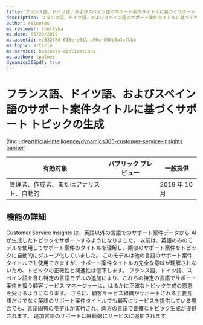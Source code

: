```yaml
---
title: フランス語、ドイツ語、およびスペイン語のサポート案件タイトルに基づくサポート トピックの生成
description: フランス語、ドイツ語、およびスペイン語のサポート案件タイトルに基づくサポート トピックの生成
author: relnotes
ms.reviewer: shellyha
ms.date: 05/29/2019
ms.assetid: ec63278d-615e-e911-a96c-000d3a1c7bbb
ms.topic: article
ms.service: business-applications
ms.author: tpalmer
dynamics365pdf: true
---
```

# <a name="support-topic-generation-based-on-case-titles-in-french-german-and-spanish"></a>フランス語、ドイツ語、およびスペイン語のサポート案件タイトルに基づくサポート トピックの生成
[!include[artificial-intelligence/dynamics365-customer-service-insights banner](../includes/artificial-intelligence/dynamics365-customer-service-insights.md)]

| 有効対象    |  パブリック プレビュー | 一般提供 | 
| ---------- | ---------- |---------- |
|管理者、作成者、またはアナリスト、自動的|| 2019 年 10 月|






## <a name="feature-details"></a>機能の詳細
<!--feature detail start -->
Customer Service Insights は、英語以外の言語でのサポート案件データから AI が生成したトピックをサポートするようになりました。 以前は、英語のみのモデルを使用してサポート案件のタイトルを理解し、類似のサポート案件をトピックに自動的にグループ化していました。 このモデルは他の言語のサポート案件タイトルでも使用できますが、サポート案件タイトルの完全な意味が理解されないため、トピックの正確性と関連性は低下します。 フランス語、ドイツ語、スペイン語を含む特定の言語モデルの追加により、これらの特定の言語でサポート案件を扱う顧客サービス マネージャーは、はるかに正確なトピック生成の恩恵を受けるようになります。 さらに、顧客サービス組織がサポートされる主要言語だけでなく英語のサポート案件タイトルでも顧客にサービスを提供している場合でも、言語固有のモデルが実行され、両方の言語で正確なトピック生成が提供されます。 追加言語のサポートは継続的にサービスに追加されます。
<!--feature detail end -->










